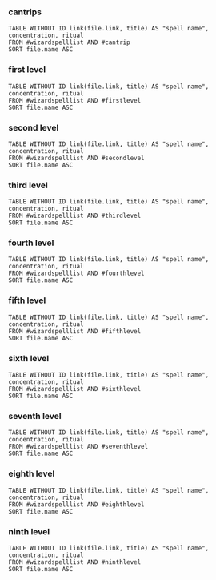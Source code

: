 ### cantrips
```dataview 
TABLE WITHOUT ID link(file.link, title) AS "spell name", concentration, ritual
FROM #wizardspelllist AND #cantrip
SORT file.name ASC
```

### first level
```dataview 
TABLE WITHOUT ID link(file.link, title) AS "spell name", concentration, ritual
FROM #wizardspelllist AND #firstlevel
SORT file.name ASC
```

### second level
```dataview 
TABLE WITHOUT ID link(file.link, title) AS "spell name", concentration, ritual
FROM #wizardspelllist AND #secondlevel 
SORT file.name ASC
```

### third level
```dataview 
TABLE WITHOUT ID link(file.link, title) AS "spell name", concentration, ritual
FROM #wizardspelllist AND #thirdlevel 
SORT file.name ASC
```

### fourth level
```dataview 
TABLE WITHOUT ID link(file.link, title) AS "spell name", concentration, ritual
FROM #wizardspelllist AND #fourthlevel 
SORT file.name ASC
```

### fifth level
```dataview 
TABLE WITHOUT ID link(file.link, title) AS "spell name", concentration, ritual
FROM #wizardspelllist AND #fifthlevel 
SORT file.name ASC
```

### sixth level
```dataview 
TABLE WITHOUT ID link(file.link, title) AS "spell name", concentration, ritual
FROM #wizardspelllist AND #sixthlevel 
SORT file.name ASC
```

### seventh level
```dataview 
TABLE WITHOUT ID link(file.link, title) AS "spell name", concentration, ritual
FROM #wizardspelllist AND #seventhlevel  
SORT file.name ASC
```

### eighth level
```dataview 
TABLE WITHOUT ID link(file.link, title) AS "spell name", concentration, ritual
FROM #wizardspelllist AND #eighthlevel  
SORT file.name ASC
```

### ninth level
```dataview 
TABLE WITHOUT ID link(file.link, title) AS "spell name", concentration, ritual
FROM #wizardspelllist AND #ninthlevel  
SORT file.name ASC
```
